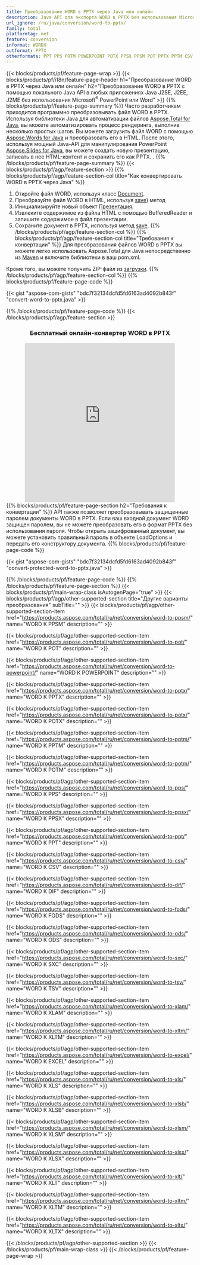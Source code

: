 ```yaml
---
title: Преобразование WORD в PPTX через Java или онлайн
description: Java API для экспорта WORD в PPTX без использования Microsoft Word или PowerPoint или онлайн. Быстро протестируйте бесплатный онлайн-конвертер POT в CSV, прежде чем интегрировать код. или с помощью бесплатного онлайн-конвертера
url_ignore: /ru/java/conversion/word-to-pptx/
family: total
platformtag: net
feature: conversion
informat: WORDX
outformat: PPTX
otherformats: PPT PPS POTM POWERPOINT POTX PPSX PPSM POT PPTX PPTM CSV DIF FODS ODS SXC TSV XLAM XLTM EXCEL XLS XLSB XLSM XLSX XLT XLTM XLTX
---
```

{{< blocks/products/pf/feature-page-wrap >}}
{{< blocks/products/pf/i18n/feature-page-header h1="Преобразование WORD в PPTX через Java или онлайн" h2="Преобразование WORD в PPTX с помощью локального Java API в любых приложениях Java J2SE, J2EE, J2ME без использования Microsoft<sup>&reg;</sup> PowerPoint или Word" >}}
{{% blocks/products/pf/feature-page-summary %}}
Часто разработчикам приходится программно преобразовывать файл WORD в PPTX. Используя библиотеки Java для автоматизации файлов [Aspose.Total for Java](https://products.aspose.com/total/java/), вы можете автоматизировать процесс рендеринга, выполнив несколько простых шагов. Вы можете загрузить файл WORD с помощью [Aspose.Words for Java](https://products.aspose.com/words/java/) и преобразовать его в HTML. После этого, используя мощный Java-API для манипулирования PowerPoint [Aspose.Slides for Java](https://products.aspose.com/slides/java/), вы можете создать новую презентацию, записать в нее HTML-контент и сохранить его как PPTX. .
{{% /blocks/products/pf/feature-page-summary  %}}
{{< blocks/products/pf/agp/feature-section >}}
{{% blocks/products/pf/agp/feature-section-col title="Как конвертировать WORD в PPTX через Java" %}}
1. Откройте файл WORD, используя класс [Document](https://reference.aspose.com/words/java/com.aspose.words/Document).
2. Преобразуйте файл WORD в HTML, используя [save](https://reference.aspose.com/words/java/com.aspose.words/Document#save(java.lang.String,com.aspose.words.SaveOptions).)) метод
3. Инициализируйте новый объект [Презентация](https://reference.aspose.com/slides/java/com.aspose.slides/Presentation).
5. Извлеките содержимое из файла HTML с помощью BufferedReader и запишите содержимое в файл презентации.
6. Сохраните документ в PPTX, используя метод [save](https://reference.aspose.com/slides/java/com.aspose.slides/Presentation#save-java.io.OutputStream-int-).
{{% /blocks/products/pf/agp/feature-section-col %}}
{{% blocks/products/pf/agp/feature-section-col title="Требования к конвертации" %}}
Для преобразования файлов WORD в PPTX вы можете легко использовать Aspose.Total для Java непосредственно из [Maven](https://releases.aspose.com/total/java/) и включите библиотеки в ваш pom.xml.

Кроме того, вы можете получить ZIP-файл из [загрузки](https://releases.aspose.com/total/java).
{{% /blocks/products/pf/agp/feature-section-col %}}
{{% blocks/products/pf/feature-page-code %}}

{{< gist "aspose-com-gists" "bdc7f32134dcfd5fd6163ad4092b843f" "convert-word-to-pptx.java" >}}


{{% /blocks/products/pf/feature-page-code %}}
{{< /blocks/products/pf/agp/feature-section >}}
<div class="container-fluid agp-content bg-white aboutfile box-1 vh100 section nopbtm">
<div class=container>
<div class=row>
<div class="demobox tc col-md-12 padding-0" align="center">

<h3>Бесплатный онлайн-конвертер WORD в PPTX</h3>

<iframe style="border: none; height: 426px;" scrolling="no" src="https://total-conversion-app-65z5r2lp.qa.k8s.dynabic.com/?to=pptx&from=docx" id="child-iframe" width="80%"></iframe>

</div></div>
</div></div>
{{% blocks/products/pf/feature-page-section  h2="Требования к конвертации" %}}
API также позволяет преобразовывать защищенные паролем документы WORD в PPTX. Если ваш входной документ WORD защищен паролем, вы не можете преобразовать его в формат PPTX без использования пароля. Чтобы открыть зашифрованный документ, вы можете установить правильный пароль в объекте LoadOptions и передать его конструктору документа.  
{{% blocks/products/pf/feature-page-code %}}

{{< gist "aspose-com-gists" "bdc7f32134dcfd5fd6163ad4092b843f" "convert-protected-word-to-pptx.java" >}}

{{% /blocks/products/pf/feature-page-code  %}}
{{% /blocks/products/pf/feature-page-section %}}
{{< blocks/products/pf/main-wrap-class isAutogenPage="true" >}}
{{< blocks/products/pf/agp/other-supported-section title="Другие варианты преобразования" subTitle="" >}}
{{< blocks/products/pf/agp/other-supported-section-item href="https://products.aspose.com/total/ru/net/conversion/word-to-ppsm/" name="WORD К PPSM" description="" >}}

{{< blocks/products/pf/agp/other-supported-section-item href="https://products.aspose.com/total/ru/net/conversion/word-to-pot/" name="WORD К POT" description="" >}}

{{< blocks/products/pf/agp/other-supported-section-item href="https://products.aspose.com/total/ru/net/conversion/word-to-powerpoint/" name="WORD К POWERPOINT" description="" >}}

{{< blocks/products/pf/agp/other-supported-section-item href="https://products.aspose.com/total/ru/net/conversion/word-to-pptx/" name="WORD К PPTX" description="" >}}

{{< blocks/products/pf/agp/other-supported-section-item href="https://products.aspose.com/total/ru/net/conversion/word-to-potx/" name="WORD К POTX" description="" >}}

{{< blocks/products/pf/agp/other-supported-section-item href="https://products.aspose.com/total/ru/net/conversion/word-to-pptm/" name="WORD К PPTM" description="" >}}

{{< blocks/products/pf/agp/other-supported-section-item href="https://products.aspose.com/total/ru/net/conversion/word-to-potm/" name="WORD К POTM" description="" >}}

{{< blocks/products/pf/agp/other-supported-section-item href="https://products.aspose.com/total/ru/net/conversion/word-to-pps/" name="WORD К PPS" description="" >}}

{{< blocks/products/pf/agp/other-supported-section-item href="https://products.aspose.com/total/ru/net/conversion/word-to-ppsx/" name="WORD К PPSX" description="" >}}

{{< blocks/products/pf/agp/other-supported-section-item href="https://products.aspose.com/total/ru/net/conversion/word-to-ppt/" name="WORD К PPT" description="" >}}

{{< blocks/products/pf/agp/other-supported-section-item href="https://products.aspose.com/total/ru/net/conversion/word-to-csv/" name="WORD К CSV" description="" >}}

{{< blocks/products/pf/agp/other-supported-section-item href="https://products.aspose.com/total/ru/net/conversion/word-to-dif/" name="WORD К DIF" description="" >}}

{{< blocks/products/pf/agp/other-supported-section-item href="https://products.aspose.com/total/ru/net/conversion/word-to-fods/" name="WORD К FODS" description="" >}}

{{< blocks/products/pf/agp/other-supported-section-item href="https://products.aspose.com/total/ru/net/conversion/word-to-ods/" name="WORD К ODS" description="" >}}

{{< blocks/products/pf/agp/other-supported-section-item href="https://products.aspose.com/total/ru/net/conversion/word-to-sxc/" name="WORD К SXC" description="" >}}

{{< blocks/products/pf/agp/other-supported-section-item href="https://products.aspose.com/total/ru/net/conversion/word-to-tsv/" name="WORD К TSV" description="" >}}

{{< blocks/products/pf/agp/other-supported-section-item href="https://products.aspose.com/total/ru/net/conversion/word-to-xlam/" name="WORD К XLAM" description="" >}}

{{< blocks/products/pf/agp/other-supported-section-item href="https://products.aspose.com/total/ru/net/conversion/word-to-xltm/" name="WORD К XLTM" description="" >}}

{{< blocks/products/pf/agp/other-supported-section-item href="https://products.aspose.com/total/ru/net/conversion/word-to-excel/" name="WORD К EXCEL" description="" >}}

{{< blocks/products/pf/agp/other-supported-section-item href="https://products.aspose.com/total/ru/net/conversion/word-to-xls/" name="WORD К XLS" description="" >}}

{{< blocks/products/pf/agp/other-supported-section-item href="https://products.aspose.com/total/ru/net/conversion/word-to-xlsb/" name="WORD К XLSB" description="" >}}

{{< blocks/products/pf/agp/other-supported-section-item href="https://products.aspose.com/total/ru/net/conversion/word-to-xlsm/" name="WORD К XLSM" description="" >}}

{{< blocks/products/pf/agp/other-supported-section-item href="https://products.aspose.com/total/ru/net/conversion/word-to-xlsx/" name="WORD К XLSX" description="" >}}

{{< blocks/products/pf/agp/other-supported-section-item href="https://products.aspose.com/total/ru/net/conversion/word-to-xlt/" name="WORD К XLT" description="" >}}

{{< blocks/products/pf/agp/other-supported-section-item href="https://products.aspose.com/total/ru/net/conversion/word-to-xltm/" name="WORD К XLTM" description="" >}}

{{< blocks/products/pf/agp/other-supported-section-item href="https://products.aspose.com/total/ru/net/conversion/word-to-xltx/" name="WORD К XLTX" description="" >}}


{{< /blocks/products/pf/agp/other-supported-section >}}
{{< /blocks/products/pf/main-wrap-class >}}
{{< /blocks/products/pf/feature-page-wrap >}}